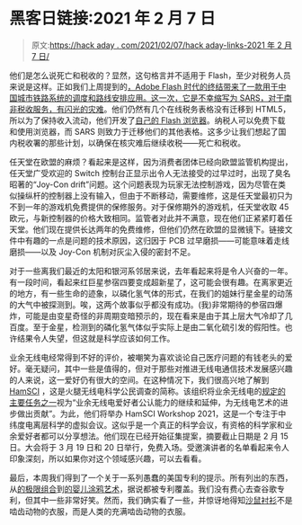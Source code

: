 # 黑客日链接:2021 年 2 月 7 日

> 原文:[https://hack aday . com/2021/02/07/hack aday-links-2021 年 2 月 7 日/](https://hackaday.com/2021/02/07/hackaday-links-february-7-2021/)

他们是怎么说死亡和税收的？显然，这句格言并不适用于 Flash，至少对税务人员来说是这样。正如我们上周提到的[，Adobe Flash 时代的终结带来了一款用于中国城市铁路系统的调度和路线安排应用。这一次，它是](https://hackaday.com/2021/01/31/hackaday-links-january-31-2021/)[不幸缩写为 SARS，对于南非税收服务，有闪光的灾难](https://www.sars.gov.za/ClientSegments/Individuals/How-Register-Tax/Pages/eFiling-Compatibility-Guidelines.aspx)。他们仍然有几个在线税务表格没有迁移到 HTML5，所以为了保持收入流动，他们开发了[自己的 Flash 浏览器](https://tools.sars.gov.za/webtools/sarsbrowser/browserdownload.aspx)。纳税人可以免费下载和使用浏览器，而 SARS 则致力于迁移他们的其他表格。这多少让我们想起了国内税收署的那些计划，以确保在核灾难后继续收税——死亡和税收。

任天堂在欧盟的麻烦？看起来是这样，因为消费者团体已经向欧盟监管机构提出，任天堂广受欢迎的 Switch 控制台正显示出令人无法接受的过早过时，出现了臭名昭著的“Joy-Con drift”问题。这个问题表现为玩家无法控制游戏，因为尽管在类似操纵杆的控制器上没有输入，但由于不断移动，需要维修，这是任天堂最初只为不到一年的游戏机免费提供的保修服务。对于保修期外的游戏机，任天堂收取 45 欧元，与新控制器的价格大致相同。监管者对此并不满意，现在他们正紧紧盯着任天堂。他们现在提供长达两年的免费维修，但他们仍然在欧盟的显微镜下。链接文件中有趣的一点是问题的技术原因，这归因于 PCB 过早磨损——可能意味着走线磨损——以及 Joy-Con 机制对灰尘入侵的密封不足。

对于一些离我们最近的太阳和银河系邻居来说，去年看起来将是令人兴奋的一年。有一段时间，看起来红巨星参宿四要变成超新星了，这可能会很有趣。在离家更近的地方，有一些生命的迹象，以磷化氢气体的形式，在我们的姐妹行星金星的动荡的大气中被探测到。唉，这两个故事似乎都没有成功。(我)非常期待的参宿四爆炸，可能是由变星奇怪的非周期变暗预示的，现在看来是由于其上层大气冷却了几百度。至于金星，检测到的磷化氢气体似乎实际上是由二氧化硫引发的假阳性。也许结果令人失望，但这就是科学应该如何工作。

业余无线电经常得到不好的评价，被嘲笑为喜欢谈论自己医疗问题的有钱老头的爱好。毫无疑问，其中一些是值得的，但对于那些对推进无线电通信技术发展感兴趣的人来说，这一爱好仍有很大的空间。在这种情况下，我们很高兴地了解到 [HamSCI](https://hamsci.org/) ，这是火腿无线电科学公民调查的简称。该组织将业余无线电的[规定的主要任务之一](https://www.law.cornell.edu/cfr/text/47/97.1)视为“业余无线电爱好者公认能力的继续和延伸，为无线电艺术的进步做出贡献”。为此，他们将举办 HamSCI Workshop 2021，这是一个专注于中纬度电离层科学的虚拟会议。这似乎是一个真正的科学会议，有资格的科学家和业余爱好者都可以分享想法。他们现在已经开始征集提案，摘要截止日期是 2 月 15 日。大会将于 3 月 19 日和 20 日举行，免费入场。受邀演讲者的名单看起来令人印象深刻，所以如果你对这个领域感兴趣，可以去看看。

最后，本周我们得到了一个关于一系列愚蠢的美国专利的提示。所有列出的东西，从[的极限组合](http://totallyabsurd.com/extremecombover.htm)到[的婴儿涂鸦艺术](http://totallyabsurd.com/babybottomart.htm)，据说都被专利覆盖。我们没有费心去查谷歌专利，但其中一些非常好笑。然而，我们确实看了一些，并惊讶地得知[沙鼠衬衫](http://totallyabsurd.com/gerbilshirt.htm)不是啮齿动物的衣服，而是人类的充满啮齿动物的衣服。